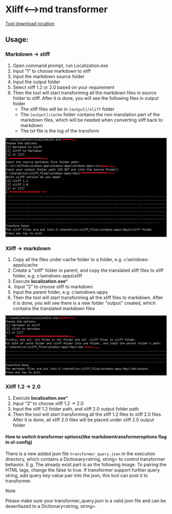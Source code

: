 # Xliff<-->md transformer

[Tool download location](https://microsoft.sharepoint.com/teams/Visual_Studio_China/MSDN/Shared%20Documents/Open%20Localization/Tools/StandaloneTool.20170329.zip)

## Usage:

### Markdown -> xliff
1. Open command prompt, run Localization.exe
2. Input “1” to choose markdown to xliff
3. Input the markdown source folder
4. Input the output folder
5. Select xliff 1.2 or 2.0 based on your requirement
6. Then the tool will start transforming all the markdown files in source folder to xliff. After it is done, you will see the following files in output folder
    * The xliff files will be in `[output]/xliff` folder
	* The `[output]/cache` folder contains the non-translation part of the markdown files, which will be needed when converting xliff back to markdown
	* The txt file is the log of the transform

![loc_xlifftotransformer1](../../images/loc_xlifftotransformer1.png)

### Xliff -> markdown
1. Copy all the files under cache folder to a folder, e.g. c:\windows-apps\cache
2. Create a "xliff" folder in parent, and copy the translated xliff files to xliff folder, e.g. c:\windows-apps\xliff
3. Execute **localization.exe***
4.  Input “2” to choose xliff to markdown
5. Input the parent folder, e.g. c:\windows-apps
6. Then the tool will start transforming all the xliff files to markdown. After it is done, you will see there is a new folder "output" created, which contains the translated markdown files

![loc_xlifftotransformer2](../../images/loc_xlifftotransformer2.png)

### Xliff 1.2 -> 2.0
1. Execute **localization.exe***
2. Input “3” to choose xliff 1.2 -> 2.0
3. Input the xliff 1.2 folder path, and xliff 2.0 output folder path
4. Then the tool will start transforming all the xliff 1.2 files to xliff 2.0 files. After it is done, all xliff 2.0 files will be placed under xliff 2.0 output folder

#### How to switch transformer options(like markdowntransformeroptions flag in ol-config)
There is a new added json file `transformer_query.json` in the execution directory, which contains a Dictionary<string, string> to control transformer behavior. 
E.g. The already exist part is as the following image. To pairing the HTML tags, change the false to true. 
If transformer support further query string, add query key-value pair into the json, this tool can post it to transformer.

> [!NOTE]
>  Please make sure your transformer_query.json is a valid json file and can be deseriliazed to a Dictionary<string, string>.
